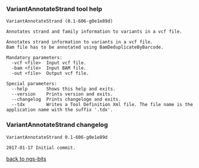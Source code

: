 ### VariantAnnotateStrand tool help
	VariantAnnotateStrand (0.1-606-g0e1e89d)
	
	Annotates strand and family information to variants in a vcf file.
	
	Annotates strand information to variants in a vcf file.
	Bam file has to be annotated using BamDeduplicateByBarcode.
	
	Mandatory parameters:
	  -vcf <file>  Input vcf file.
	  -bam <file>  Input BAM file.
	  -out <file>  Output vcf file.
	
	Special parameters:
	  --help       Shows this help and exits.
	  --version    Prints version and exits.
	  --changelog  Prints changeloge and exits.
	  --tdx        Writes a Tool Definition Xml file. The file name is the application name with the suffix '.tdx'.
	
### VariantAnnotateStrand changelog
	VariantAnnotateStrand 0.1-606-g0e1e89d
	
	2017-01-17 Initial commit.
[back to ngs-bits](https://github.com/imgag/ngs-bits)